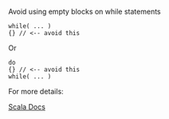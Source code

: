 Avoid using empty blocks on while statements

    while( ... )
    {} // <-- avoid this

Or

    do
    {} // <-- avoid this
    while( ... )

For more details:

[Scala Docs](https://docs.scala-lang.org/overviews/quasiquotes/expression-details.html#while-and-do-while-loops)

